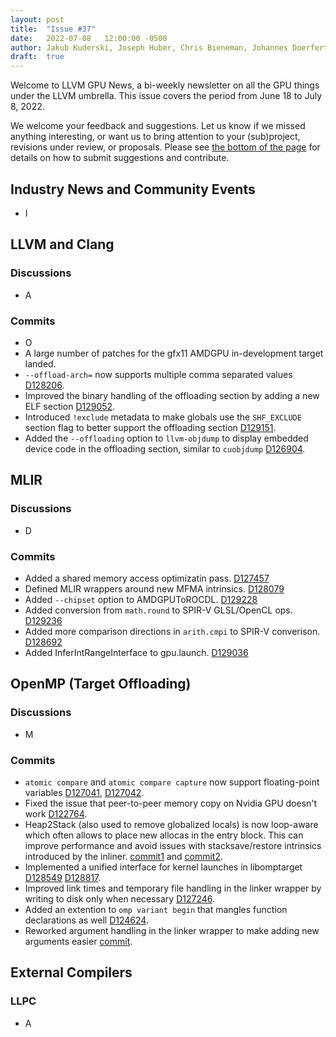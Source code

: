 ```yaml
---
layout: post
title:  "Issue #37"
date:   2022-07-08   12:00:00 -0500
author: Jakub Kuderski, Joseph Huber, Chris Bieneman, Johannes Doerfert
draft:  true
---
```


Welcome to LLVM GPU News, a bi-weekly newsletter on all the GPU things under the LLVM umbrella.
This issue covers the period from June 18 to July 8, 2022.

We welcome your feedback and suggestions. Let us know if we missed anything interesting, or want us to bring attention to your (sub)project, revisions under review, or proposals. Please see [the bottom of the page](https://llvm-gpu-news.github.io/about/) for details on how to submit suggestions and contribute.


## Industry News and Community Events

* I


##  LLVM and Clang

### Discussions

* A

### Commits

* O
* A large number of patches for the gfx11 AMDGPU in-development target landed.
* `--offload-arch=` now supports multiple comma separated values [D128206](https://reviews.llvm.org/D128206).
* Improved the binary handling of the offloading section by adding a new ELF section [D129052](https://reviews.llvm.org/D129052).
* Introduced `!exclude` metadata to make globals use the `SHF_EXCLUDE` section flag to better support the offloading section [D129151](https://reviews.llvm.org/D129151).
* Added the `--offloading` option to `llvm-objdump` to display embedded device code in the offloading section, similar to `cuobjdump` [D126904](https://reviews.llvm.org/D126904).


## MLIR

### Discussions

* D

### Commits

* Added a shared memory access optimizatin pass. [D127457](https://reviews.llvm.org/D127457)
* Defined MLIR wrappers around new MFMA intrinsics. [D128079](https://reviews.llvm.org/D128079)
* Added `--chipset` option to AMDGPUToROCDL. [D129228](https://reviews.llvm.org/D129228)
* Added conversion from `math.round` to SPIR-V GLSL/OpenCL ops. [D129236](https://reviews.llvm.org/D129236)
* Added more comparison directions in `arith.cmpi` to SPIR-V converison. [D128692](https://reviews.llvm.org/D128692)
* Added InferIntRangeInterface to gpu.launch. [D129036](https://reviews.llvm.org/D129036)


## OpenMP (Target Offloading)

### Discussions

* M

### Commits

* `atomic compare` and `atomic compare capture` now support floating-point variables [D127041](https://reviews.llvm.org/D127041), [D127042](https://reviews.llvm.org/D127042).
* Fixed the issue that peer-to-peer memory copy on Nvidia GPU doesn't work [D122764](https://reviews.llvm.org/D122764).
* Heap2Stack (also used to remove globalized locals) is now loop-aware which often allows to place new allocas in the entry block. This can improve performance and avoid issues with stacksave/restore intrinsics introduced by the inliner. [commit1](https://reviews.llvm.org/rG07766f4070301072840b92c02c215391c7b5a870) and [commit2](https://reviews.llvm.org/rGcb26b01d57f50483df006af35f17167900c2dcd1).
* Implemented a unified interface for kernel launches in libomptarget [D128549](https://reviews.llvm.org/D128549) [D128817](https://reviews.llvm.org/D128817).
* Improved link times and temporary file handling in the linker wrapper by writing to disk only when necessary [D127246](https://reviews.llvm.org/D127246).
* Added an extention to `omp variant begin` that mangles function declarations as well [D124624](https://reviews.llvm.org/D124624).
* Reworked argument handling in the linker wrapper to make adding new arguments easier [commit](https://github.com/llvm/llvm-project/commit/d2ead9e324d4d268e8c0634849d6081e177c9dd7).

## External Compilers

### LLPC

* A
